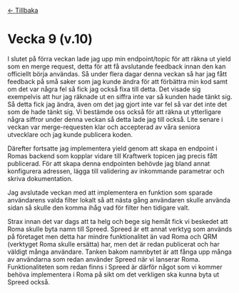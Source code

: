 [← Tillbaka](../README.md)

# Vecka 9 (v.10)

I slutet på förra veckan lade jag upp min endpoint/topic för att räkna ut yield som en merge request, detta för att få avslutande feedback innan den kan officiellt börja användas. Så under flera dagar denna veckan så har jag fått feedback på små saker som jag kunde ändra för att förbättra min kod samt om det var några fel så fick jag också fixa till detta. Det visade sig exempelvis att hur jag räknade ut en siffra inte var så kunden hade tänkt sig. Så detta fick jag ändra, även om det jag gjort inte var fel så var det inte det som de hade tänkt sig. Vi bestämde oss också för att räkna ut ytterligare några siffror under denna veckan så detta lade jag till också. Lite senare i veckan var merge-requesten klar och accepterad av våra seniora utvecklare och jag kunde publicera koden.

Därefter fortsatte jag implementera yield genom att skapa en endpoint i Romas backend som kopplar vidare till Kraftwerk topicen jag precis fått publicerad. För att skapa denna endpointen behövde jag bland annat konfigurera adressen, lägga till validering av inkommande parametrar och skriva dokumentation. 

Jag avslutade veckan med att implementera en funktion som sparade användarens valda filter lokalt så att nästa gång användaren skulle använda sidan så skulle den komma ihåg vad för filter hen tidigare valt.

Strax innan det var dags att ta helg och bege sig hemåt fick vi beskedet att Roma skulle byta namn till Spreed. Spreed är ett annat verktyg som används på företaget men detta har mindre funktionalitet än vad Roma och QRM (verktyget Roma skulle ersätta) har, men det är redan publicerat och har väldigt många användare. Tanken bakom namnbytet är att fånga upp många av användarna som redan använder Spreed när vi lanserar Roma. Funktionaliteten som redan finns i Spreed är därför något som vi kommer behöva implementera i Roma på sikt om det verkligen ska kunna byta ut Spreed också.
